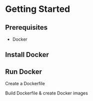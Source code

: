 # Getting Started

## Prerequisites

- Docker

## Install Docker


## Run Docker

Create a Dockerfile

Build Dockerfile & create Docker images
